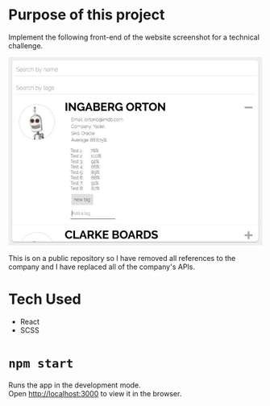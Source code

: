 # Purpose of this project

Implement the following front-end of the website screenshot for a technical challenge.

![Screenshot of website](src/img/pic-of-website.jpg)

This is on a public repository so I have removed all references to the company and I have replaced all of the company's APIs.

# Tech Used

- React
- SCSS

# `npm start`

Runs the app in the development mode.<br>
Open [http://localhost:3000](http://localhost:3000) to view it in the browser.
